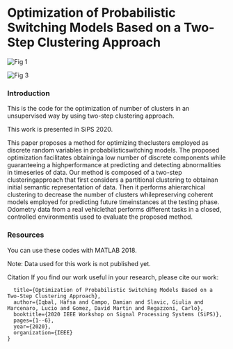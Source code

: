 # Optimization of Probabilistic Switching Models Based on a Two-Step Clustering Approach

![Fig 1](https://user-images.githubusercontent.com/56120865/117638237-e7567580-b182-11eb-86b3-38f4fc4b123c.JPG)

![Fig 3](https://user-images.githubusercontent.com/56120865/117638310-fb01dc00-b182-11eb-9c48-60afdc5dee94.JPG)

### Introduction
This is the code for the optimization of number of clusters in an unsupervised way by using two-step clustering approach.

This work is presented in SiPS 2020.

This paper proposes a method for optimizing theclusters employed as discrete random variables in probabilisticswitching models. The proposed optimization facilitates obtaininga low number of discrete components while guaranteeing a highperformance at predicting and detecting abnormalities in timeseries of data. Our method is composed of a two-step clusteringapproach that first considers a partitional clustering to obtainan initial semantic representation of data. Then it performs ahierarchical clustering to decrease the number of clusters whilepreserving coherent models employed for predicting future timeinstances at the testing phase. Odometry data from a real vehiclethat performs different tasks in a closed, controlled environmentis used to evaluate the proposed method.

### Resources
You can use these codes with MATLAB 2018.

Note: Data used for this work is not published yet.

Citation
If you find our work useful in your research, please cite our work:

```@inproceedings{iqbal2020optimization,
  title={Optimization of Probabilistic Switching Models Based on a Two-Step Clustering Approach},
  author={Iqbal, Hafsa and Campo, Damian and Slavic, Giulia and Marcenaro, Lucio and Gomez, David Martin and Regazzoni, Carlo},
  booktitle={2020 IEEE Workshop on Signal Processing Systems (SiPS)},
  pages={1--6},
  year={2020},
  organization={IEEE}
}
```


